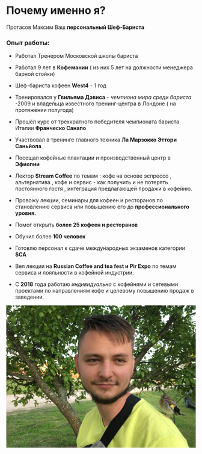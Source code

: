# Почему именно я?
Протасов Максим
Ваш **персональный Шеф-Бариста**
### Опыт работы:

- Работал Тренером Московской школы бариста

- Работал 9 лет в **Кофемании** ( из них 5 лет на должности менеджера барной стойки)

- Шеф-бариста кофеен **West4** - 1 год

- Тренировался у **Гвильяма Дэвиса** - _чемпиона мира среди бариста_ -2009 и владельца известного тренинг-центра в Лондоне ( на протяжении полугода)
 
- Прошёл курс от трехкратного победителя чемпионата бариста Италии **Франческо Санапо**

- Участвовал в тренинге главного техника **Ла Марзокко Эттори Саньйола**

- Посещал кофейные плантации и производственный центр в **Эфиопии**

- Лектор **Stream Coffee** по темам : кофе на основе эспрессо , альтернатива , кофе и сервис - как получить и не потерять постоянного гостя , интеграция предлагающей продажи в кофейню.

- Провожу лекции, семинары для кофеен и ресторанов по становлению сервиса или повышению его до **профессионального уровня.**

- Помог открыть **более 25 кофеен и ресторанов** 

- Обучил более **100 человек**

- Готовлю персонал к сдаче международных экзаменов категории  **SCA**

- Вел лекции на **Russian Coffee and tea fest и Pir Expo** по темам сервиса и лояльности в кофейной индустрии.

- С **2018** года работаю _индивидуально_ с кофейнями и сетевыми проектами по направлениям кофе и целевому повышению продаж в заведении.

![](https://github.com/Afrosjar/page/blob/main/images/IMG_3266.JPG)
